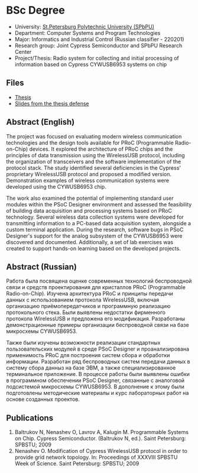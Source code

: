 # BSc Degree

* University: [St.Petersburg Polytechnic University (SPbPU)](https://english.spbstu.ru/)
* Department: Computer Systems and Program Technologies
* Major: Informatics and Industrial Control (Russian classifier - 220201)
* Research group: Joint Cypress Semiconductor and SPbPU Research Center
* Project/Thesis: Radio system for collecting and initial processing of information based on Cypress CYWUSB6953 systems on chip

## Files

* [Thesis](./thesis.pdf)
* [Slides from the thesis defense](./defence-slides.pdf)

## Abstract (English)

The project was focused on evaluating modern wireless communication technologies and the design tools available for PRoC (Programmable Radio-on-Chip) devices.
It explored the architecture of PRoC chips and the principles of data transmission using the WirelessUSB protocol, including the organization of transceivers and the software implementation of the protocol stack.
The study identified several deficiencies in the Cypress' proprietary WirelessUSB protocol and proposed a modified version.
Demonstration examples of wireless communication systems were developed using the CYWUSB6953 chip.

The work also examined the potential of implementing standard user modules within the PSoC Designer environment and
assessed the feasibility of building data acquisition and processing systems based on PRoC technology.
Several wireless data collection systems were developed for transmitting information to a PC-based data acquisition system,
alongside a custom terminal application.
During the research, software bugs in PSoC Designer's support for the analog subsystem of the CYWUSB6953 were discovered and documented.
Additionally, a set of lab exercises was created to support hands-on learning based on the developed projects.

## Abstract (Russian)

Работа была посвящена оценке современных технологий беспроводной связи и средств проектирования для кристаллов PRoC (Programmable Radio-on-Chip).
Изучена архитектура PRoC и принципы передачи данных с использованием протокола WirelessUSB, включая организацию приёмопередатчиков и программную реализацию протокольного стека.
Были выявлены недостатки фирменного протокола WirelessUSB и предложена его модификация.
Разработаны демонстрационные примеры организации беспроводной связи на базе микросхемы CYWUSB6953.

Также были изучены возможности реализации стандартных пользовательских модулей в среде PSoC Designer и проанализирована применимость PRoC для построения систем сбора и обработки информации.
Разработан ряд беспроводных систем передачи данных в систему сбора данныз на базе ЭВМ, а также специализированное терминальное приложение.
В процессе работы были выявлены ошибки в программном обеспечении PSoC Designer, связанные с аналоговой подсистемой микросхемы CYWUSB6953.
В дополнение к этому были подготовлены методические материалы и курс лабораторных работ на основе созданных проектов.

## Publications

1. Baltrukov N, Nenashev O, Lavrov A, Kalugin M. Programmable Systems on Chip. Cypress Semiconductor. (Baltrukov N, ed.). Saint Petersburg: SPBSTU; 2009
2. Nenashev O. Modification of Cypress WirelessUSB protocol in order to provide grid network topology. In: Proceedings of XXXVIII SPBSTU Week of Science. Saint Petersburg: SPBSTU; 2009
